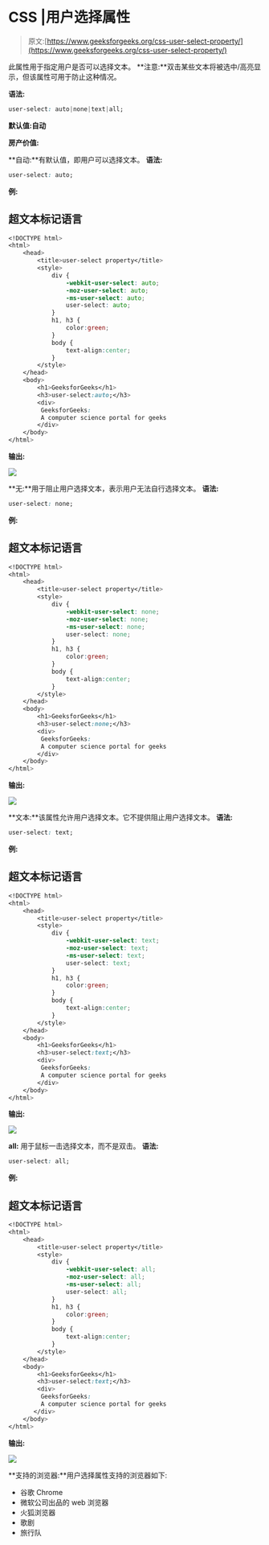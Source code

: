 # CSS |用户选择属性

> 原文:[https://www.geeksforgeeks.org/css-user-select-property/](https://www.geeksforgeeks.org/css-user-select-property/)

此属性用于指定用户是否可以选择文本。
**注意:**双击某些文本将被选中/高亮显示，但该属性可用于防止这种情况。

**语法:**

```css
user-select: auto|none|text|all;
```

**默认值:自动**

**房产价值:**

**自动:**有默认值，即用户可以选择文本。
**语法:**

```css
user-select: auto;
```

**例:**

## 超文本标记语言

```css
<!DOCTYPE html>
<html>
    <head>
        <title>user-select property</title>
        <style>
            div {
                -webkit-user-select: auto;
                -moz-user-select: auto;
                -ms-user-select: auto;
                user-select: auto;
            }
            h1, h3 {
                color:green;
            }
            body {
                text-align:center;
            }
        </style>
    </head>
    <body>
        <h1>GeeksforGeeks</h1>
        <h3>user-select:auto;</h3>
        <div>
         GeeksforGeeks:
         A computer science portal for geeks
        </div>
    </body>
</html>                   
```

**输出:**

![](img/b102ae2d661a462a2a48b34f526ff587.png)

**无:**用于阻止用户选择文本，表示用户无法自行选择文本。
**语法:**

```css
user-select: none;
```

**例:**

## 超文本标记语言

```css
<!DOCTYPE html>
<html>
    <head>
        <title>user-select property</title>
        <style>
            div {
                -webkit-user-select: none;
                -moz-user-select: none;
                -ms-user-select: none;
                user-select: none;
            }
            h1, h3 {
                color:green;
            }
            body {
                text-align:center;
            }
        </style>
    </head>
    <body>
        <h1>GeeksforGeeks</h1>
        <h3>user-select:none;</h3>
        <div>
         GeeksforGeeks:
         A computer science portal for geeks
        </div>
    </body>
</html>
```

**输出:**

![](img/be1e9fb9b4f18c73d9171ff2abf23b28.png)

**文本:**该属性允许用户选择文本。它不提供阻止用户选择文本。
**语法:**

```css
user-select: text;
```

**例:**

## 超文本标记语言

```css
<!DOCTYPE html>
<html>
    <head>
        <title>user-select property</title>
        <style>
            div {
                -webkit-user-select: text;
                -moz-user-select: text;
                -ms-user-select: text;
                user-select: text;
            }
            h1, h3 {
                color:green;
            }
            body {
                text-align:center;
            }
        </style>
    </head>
    <body>
        <h1>GeeksforGeeks</h1>
        <h3>user-select:text;</h3>
        <div>
         GeeksforGeeks:
         A computer science portal for geeks
        </div>
    </body>
</html>
```

**输出:**

![](img/c94f59387f98001b50cc6b0ee08a2b93.png)

**all:** 用于鼠标一击选择文本，而不是双击。
**语法:**

```css
user-select: all;
```

**例:**

## 超文本标记语言

```css
<!DOCTYPE html>
<html>
    <head>
        <title>user-select property</title>
        <style>
            div {
                -webkit-user-select: all;
                -moz-user-select: all;
                -ms-user-select: all;
                user-select: all;
            }
            h1, h3 {
                color:green;
            }
            body {
                text-align:center;
            }
        </style>
    </head>
    <body>
        <h1>GeeksforGeeks</h1>
        <h3>user-select:text;</h3>
        <div>
         GeeksforGeeks:
         A computer science portal for geeks
       </div>
    </body>
</html>
```

**输出:**

![](img/91a11899edefa8e07f23fb5d94595503.png)

**支持的浏览器:**用户选择属性支持的浏览器如下:

*   谷歌 Chrome
*   微软公司出品的 web 浏览器
*   火狐浏览器
*   歌剧
*   旅行队